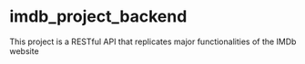 # imdb_project_backend
This project is a RESTful API that replicates major functionalities of the IMDb website
